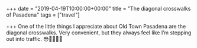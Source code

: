 +++
date = "2019-04-19T10:00:00+00:00"
title = "The diagonal crosswalks of Pasadena"
tags = ["travel"]

+++
One of the little things I appreciate about Old Town Pasadena are the diagonal crosswalks. Very convenient, but they always feel like I’m stepping out into traffic. 😳🚶🏻‍♂️🚌

